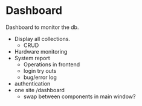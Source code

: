# Dashboard

Dashboard to monitor the db.

* Display all collections.
  * CRUD
* Hardware monitoring
* System report
  * Operations in frontend
  * login try outs
  * bug/error log
* authentication
* one site /dashboard
  * swap between components in main window?
